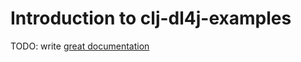 # Introduction to clj-dl4j-examples

TODO: write [great documentation](http://jacobian.org/writing/what-to-write/)
